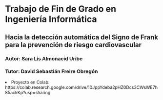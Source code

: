 # Trabajo de Fin de Grado en Ingeniería Informática
## Hacia la detección automática del Signo de Frank para la prevención de riesgo cardiovascular
### Autor: Sara Lis Almonacid Uribe
### Tutor: David Sebastián Freire Obregón 

<li> Proyecto en Colab: https://colab.research.google.com/drive/10JppYdeba2pHZ0Dcs3CWsWE7h85ackKp?usp=sharing
